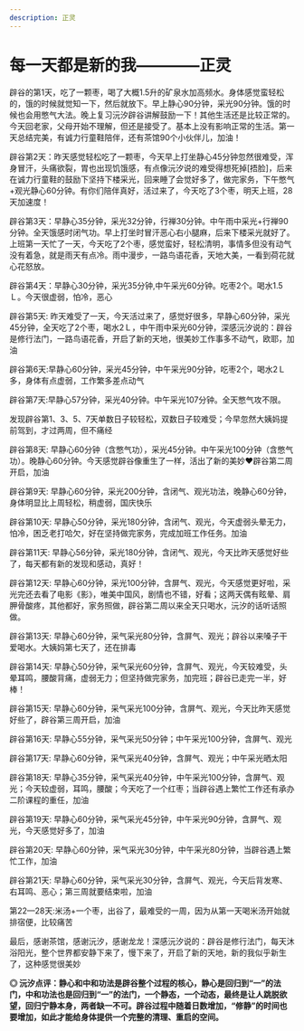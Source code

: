 ```yaml
---
description: 正灵
---
```


# 每一天都是新的我————正灵

辟谷的第1天，吃了一颗枣，喝了大概1.5升的矿泉水加高频水。身体感觉蛮轻松的，饿的时候就觉知一下，然后就放下。早上静心90分钟，采光90分钟。饿的时候也会用憋气大法。晚上复习沅汐辟谷讲解鼓励一下！其他生活还是比较正常的。今天回老家，父母开始不理解，但还是接受了。基本上没有影响正常的生活。第一天总结完美，有诚力行童鞋陪伴，还有茶馆90个小伙伴儿，加油！

辟谷第2天：昨天感觉轻松吃了一颗枣，今天早上打坐静心45分钟忽然很难受，浑身冒汗，头痛欲裂，胃也出现饥饿感，有点像沅汐说的难受得想死掉\[捂脸\]，后来在诚力行童鞋的鼓励下坚持下楼采光，回来睡了会觉好多了，做完家务，下午憋气+观光静心60分钟。有你们陪伴真好，活过来了，今天吃了3个枣，明天上班，28天加速度！

辟谷第3天：早静心35分钟，采光32分钟，行禅30分钟。中午雨中采光+行禅90分钟。全天饿感时闭气功。早上打坐时冒汗恶心右小腿麻，后来下楼采光就好了。上班第一天忙了一天，今天吃了2个枣，感觉蛮好，轻松清明，事情多但没有动气没有着急，就是雨天有点冷。雨中漫步，一路鸟语花香，天地大美，一看到荷花就心花怒放。

辟谷第4天：早静心30分钟，采光35分钟,中午采光60分钟。吃枣2个。喝水1.5Ｌ。今天很虚弱，怕冷，恶心

辟谷第5天: 昨天难受了一天，今天活过来了，感觉好很多，早静心60分钟，采光45分钟，全天吃了2个枣，喝水2Ｌ，中午雨中采光60分钟，深感沅汐说的：辟谷是修行法门，一路鸟语花香，开启了新的天地，很美妙工作事多不动气，欧耶，加油

辟谷第6天:早静心60分钟，采光45分钟，中午采光90分钟，吃枣2个，喝水2Ｌ多，身体有点虚弱，工作繁多差点动气

辟谷第7天:早静心57分钟，采光40分钟。中午采光107分钟。全天憋气攻不限。

发现辟谷第1、3、5、7天单数日子较轻松，双数日子较难受；今早忽然大姨妈提前驾到，才过两周，但不痛经

辟谷第8天: 早静心60分钟（含憋气功），采光45分钟。中午采光100分钟（含憋气功）。晚静心60分钟。今天感觉辟谷像重生了一样，活出了新的美妙❤️辟谷第二周开启，加油

辟谷第9天: 早静心60分钟，采光200分钟，含闭气、观光功法，晚静心60分钟，身体明显比上周轻松，稍虚弱，国庆快乐

辟谷第10天: 早静心50分钟，采光180分钟，含闭气、观光，今天虚弱头晕无力，怕冷，困乏老打哈欠，好在坚持做完家务，完成加班工作任务。加油

辟谷第11天: 早静心56分钟，采光180分钟，含闭气、观光，今天比昨天感觉好些了，每天都有新的发现和感动，真好！

辟谷第12天: 早静心60分钟，采光100分钟，含屏气、观光，今天感觉更好啦，采光完还去看了电影《影》，唯美中国风，剧情也不错，好看；这两天偶有眩晕、肩胛骨酸疼，其他都好，家务照做，辟谷第二周以来全天只喝水，沅汐的话听话照做。

辟谷第13天: 早静心60分钟，采气采光80分钟，含屏气、观光；辟谷以来嗓子干爱喝水。大姨妈第七天了，还在排毒

辟谷第14天: 早静心50分钟，采气采光60分钟，含屏气、观光，今天较难受，头晕耳鸣，腰酸背痛，虚弱无力；但坚持做完家务，加完班；辟谷已走完一半，好棒！

辟谷第15天: 早静心60分钟，采气采光100分钟，含屏气、观光，今天比昨天感觉好些了，辟谷第三周开启，加油

辟谷第16天: 早静心55分钟，采气采光50分钟；中午采光100分钟，含屏气、观光

辟谷第17天: 早静心60分钟，采气采光40分钟，含屏气、观光；中午采光晒太阳

辟谷第18天: 早静心35分钟，采气采光40分钟，中午采光100分钟，含屏气、观光；今天较虚弱，耳鸣，腰酸；今天吃了一个红枣；当辟谷遇上繁忙工作还有承办二阶课程的重任，加油

辟谷第19天: 早静心60分钟，采气采光45分钟，中午采光90分钟，含屏气、观光，今天感觉好多了，加油

辟谷第20天: 早静心60分钟，采气采光30分钟，中午采光80分钟，当辟谷遇上繁忙工作，加油

辟谷第21天: 早静心60分钟，采气采光30分钟，含屏气、观光，今天后背发寒、右耳鸣、恶心；第三周就要结束啦，加油

第22—28天:米汤+一个枣，出谷了，最难受的一周，因为从第一天喝米汤开始就排宿便，比较痛苦

最后，感谢茶馆，感谢沅汐，感谢龙龙！深感沅汐说的：辟谷是修行法门，每天沐浴阳光️，整个世界都安静下来了，慢下来了，开启了新的天地，新的我似乎新生了，这种感觉很美妙

**◎ 沅汐点评：静心和中和功法是辟谷整个过程的核心，静心是回归到“一”的法门，中和功法也是回归到“一”的法门，一个静态，一个动态，最终是让人跳脱欲望，回归宁静本身，两者缺一不可。辟谷过程中随着日数增加，“修静”的时间也要增加，如此才能给身体提供一个完整的清理、重启的空间。**

